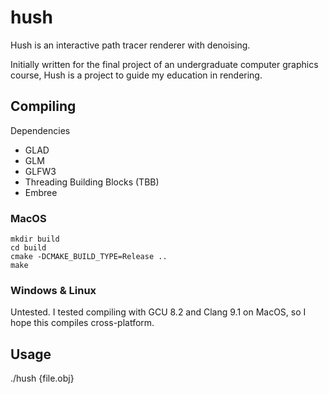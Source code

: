 # hush
Hush is an interactive path tracer renderer with denoising. 

Initially written for the final project of an undergraduate computer graphics course, Hush is a project to guide my education in rendering. 

## Compiling
Dependencies
- GLAD
- GLM
- GLFW3
- Threading Building Blocks (TBB)
- Embree

### MacOS
```
mkdir build
cd build
cmake -DCMAKE_BUILD_TYPE=Release ..
make
```

### Windows & Linux
Untested. 
I tested compiling with GCU 8.2 and Clang 9.1 on MacOS, so I hope this compiles cross-platform.

## Usage
./hush {file.obj}
